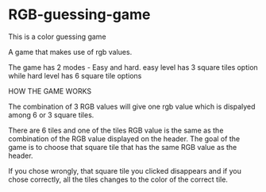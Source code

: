 # RGB-guessing-game

This is a color guessing game

A game that makes use of rgb values.

The game has 2 modes - Easy and hard.
easy level has 3 square tiles option while hard level has 6 square tile options

HOW THE GAME WORKS

The combination of 3 RGB values will give one rgb value which is dispalyed among 6 or 3 square tiles.

There are 6 tiles and one of the tiles RGB value is the same as the combination of the RGB value displayed on the header.
The goal of the game is to choose that square tile that has the same RGB value as the header.

If you chose wrongly, that square tile you clicked disappears
and if you chose correctly, all the tiles changes to the color of the correct tile.
